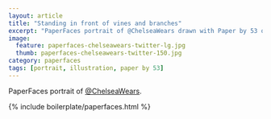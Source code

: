 ```yaml
---
layout: article
title: "Standing in front of vines and branches"
excerpt: "PaperFaces portrait of @ChelseaWears drawn with Paper by 53 on an iPad."
image: 
  feature: paperfaces-chelseawears-twitter-lg.jpg
  thumb: paperfaces-chelseawears-twitter-150.jpg
category: paperfaces
tags: [portrait, illustration, paper by 53]
---
```


PaperFaces portrait of [@ChelseaWears](http://twitter.com/ChelseaWears).

{% include boilerplate/paperfaces.html %}